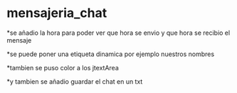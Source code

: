 # mensajeria_chat
*se añadio la hora para poder ver que hora se envio y que hora se recibio el mensaje

*se puede poner una etiqueta dinamica por ejemplo nuestros nombres

*tambien se puso color a los jtextArea 

*y tambien se añadio guardar el chat en un txt
